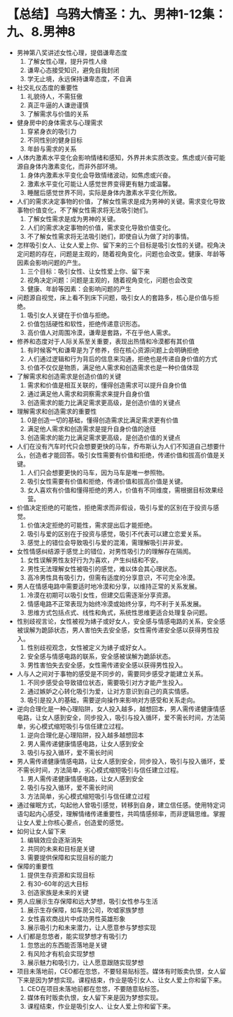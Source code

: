 # 【总结】乌鸦大情圣：九、男神1-12集：九、8.男神8

-   男神第八奖讲述女性心理，提倡谦卑态度
    1.  了解女性心理，提升异性人缘
    2.  谦卑心态接受知识，避免自我封闭
    3.  学无止境，永远保持谦卑态度，不自满
-   社交礼仪态度的重要性
    1.  礼貌待人，不需狂傲
    2.  真正牛逼的人谦逊谨慎
    3.  了解需求与价值的关系
-   健身房中的身体需求与心理需求
    1.  穿紧身衣的吸引力
    2.  不同性别的健身目标
    3.  年龄与需求的关系
-   人体内激素水平变化会影响情绪和感知，外界并未实质改变。焦虑或兴奋可能源自身体内激素变化，而非外部环境。
    1.  身体内激素水平变化会导致情绪波动，如焦虑或兴奋。
    2.  激素水平变化可能让人感觉世界变得更有魅力或温馨。
    3.  睡醒后感觉世界不同，实际是身体内激素水平变化所致。
-   人们的需求决定事物的价值，了解女性需求是成为男神的关键。需求变化导致事物价值变化，不了解女性需求将无法吸引她们。
    1.  了解女性需求是成为男神的关键。
    2.  人们的需求决定事物的价值，需求变化导致价值变化。
    3.  不了解女性需求将无法吸引她们，即使自认为做了对的事情。
-   怎样吸引女人、让女人爱上你、留下来的三个目标是吸引女性的关键。视角决定问题的存在，问题是主观的，随着视角变化，问题也会改变。健康、年龄等因素会影响问题的产生。
    1.  三个目标：吸引女性、让女性爱上你、留下来
    2.  视角决定问题：问题是主观的，随着视角变化，问题也会改变
    3.  健康、年龄等因素：会影响问题的产生
-   问题源自视觉，床上看不到床下问题，吸引女人的套路多，核心是价值与拒绝。
    1.  吸引女人关键在于价值与拒绝。
    2.  价值包括硬性和软性，拒绝传递意识形态。
    3.  高价值人对周围冷漠，谦卑是套路，不在乎他人需求。
-   修养和态度对于人际关系至关重要，表现出热情和冷漠都有其价值
    1.  有时候客气和谦卑是为了修养，但在核心资源问题上会明确拒绝
    2.  人们通过逻辑和行为背后的信息来沟通，拒绝也是传递自身价值的方式
    3.  价值不仅仅是物质，满足他人需求和创造需求也是一种价值体现
-   了解需求和创造需求是创造价值的关键
    1.  需求和价值是相互关联的，懂得创造需求可以提升自身价值
    2.  通过满足他人需求和洞察需求来提升自身价值
    3.  创造需求的能力比满足需求更高级，是创造价值的关键点
-   理解需求和创造需求的重要性
    1.  0是创造一切的基础，懂得创造需求比满足需求更有价值
    2.  满足他人需求和创造需求是提升自身价值的途径
    3.  创造需求的能力比满足需求更高级，是创造价值的关键点
-   人们在没有汽车时代只会想要更快的马车，乔布斯认为人们不知道自己想要什么，创造者才能回答。吸引女性需要有价值和拒绝，传递价值和拔高价值是关键。
    1.  人们只会想要更快的马车，因为马车是唯一参照物。
    2.  吸引女性需要有价值和拒绝，传递价值和拔高价值是关键。
    3.  女人喜欢有价值和懂得拒绝的男人，价值有不同维度，需根据目标效果经营。
-   价值决定拒绝的可能性，拒绝需求而非假设，吸引与爱的区别在于投资与感觉。
    1.  价值决定拒绝的可能性，需求提出后才能拒绝。
    2.  吸引与爱的区别在于投资与感觉，吸引不代表可以建立恋爱关系。
    3.  感觉上的错位会导致吸引与爱的混淆，需理解吸引并非爱。
-   女性情感纠结源于感觉上的错位，对男性吸引力的理解存在隔阂。
    1.  女性误解男性友好行为为喜欢，产生纠结和不安。
    2.  男性无法理解女性被吸引的感觉，难以体会其心理状态。
    3.  高冷男性具有吸引力，但需有适度的分享意识，不可完全冷漠。
-   男人在情感电路中需要适时地冷漠和分享，以维持正常的关系发展。
    1.  冷漠在初期可以吸引女性，但建交后需逐渐分享资源。
    2.  情感电路不正常表现为始终冷漠或始终分享，均不利于关系发展。
    3.  思维方式包括点式、线性和角式，系统性思维更适合处理复杂问题。
-   性别歧视言论，女性被视为婊子或好女人，安全感与情感电路的关系，安全感被误解为跪舔状态，男人害怕失去安全感，女性需传递安全感以获得男性投入。
    1.  性别歧视观念，女性被定义为婊子或好女人。
    2.  安全感与情感电路的联系，安全感被误解为跪舔状态。
    3.  男性害怕失去安全感，女性需传递安全感以获得男性投入。
-   人与人之间对于事物的感受是不同步的，需要同步感受才能建立关系。
    1.  不同步感受会导致错位状态，需要吸引对方才能产生投入。
    2.  通过嫉妒之心转化吸引为爱，让对方意识到自己的真实情感。
    3.  吸引是投入的基础，需要逆向操作来影响对方感受和关系走向。
-   逆向合理化是一种心理陷阱，女人投入越多，越想回本，男人需传递健康情感电路，让女人感到安全，同步投入，吸引与投入循环，爱不需长时间，方法简单，劣心模式缩短吸引与信任建立过程。
    1.  逆向合理化是心理陷阱，投入越多越想回本
    2.  男人需传递健康情感电路，让女人感到安全
    3.  吸引与投入循环，爱不需长时间
-   男人需传递健康情感电路，让女人感到安全，同步投入，吸引与投入循环，爱不需长时间，方法简单，劣心模式缩短吸引与信任建立过程。
    1.  男人需传递健康情感电路，让女人感到安全
    2.  吸引与投入循环，爱不需长时间
    3.  方法简单，劣心模式缩短吸引与信任建立过程
-   通过催眠方式，勾起他人曾吸引感觉，转移到自身，建立信任感。使用特定词语勾起内心感受，理解情绪传递重要性，共鸣情感频率，而非逻辑思维。掌握让女人爱上你核心要点，创造爱的感觉。
-   如何让女人留下来
    1.  编辑效应会逐渐消失
    2.  共同的未来和目标是关键
    3.  需要提供保障和实现目标的能力
-   保障的重要性
    1.  提供生存资源和实现目标
    2.  有30-60年的远大目标
    3.  创造家族是未来的关键
-   男人应展示生存保障和远大梦想，吸引女性参与生活
    1.  展示生存保障，如车房公司，吹嘘家族梦想
    2.  女性喜欢商战片中成功男性英雄形象
    3.  展示吸引力和未来潜力，让人愿意参与梦想实现
-   人们都是忽悠者，能实现梦想才有吸引力
    1.  忽悠出的东西能否落地是关键
    2.  有风险才有机会实现梦想
    3.  展示魅力和吸引力，让人愿意跟随实现梦想
-   项目未落地前，CEO都在忽悠，不要轻易贴标签。媒体有时贩卖仇恨，女人留下来是因为梦想实现。课程结束，作业是吸引女人、让女人爱上你和留下来。
    1.  CEO在项目未落地前都在忽悠，不要随意贴标签。
    2.  媒体有时贩卖仇恨，女人留下来是因为梦想实现。
    3.  课程结束，作业是吸引女人、让女人爱上你和留下来。